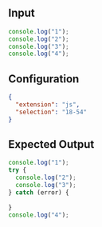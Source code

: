
## Input
```javascript input
console.log("1");
console.log("2");
console.log("3");
console.log("4");
```

## Configuration
```json configuration
{
  "extension": "js",
  "selection": "18-54"
}
```

## Expected Output
```javascript expected output
console.log("1");
try {
  console.log("2");
  console.log("3");
} catch (error) {
  
}
console.log("4");
```
